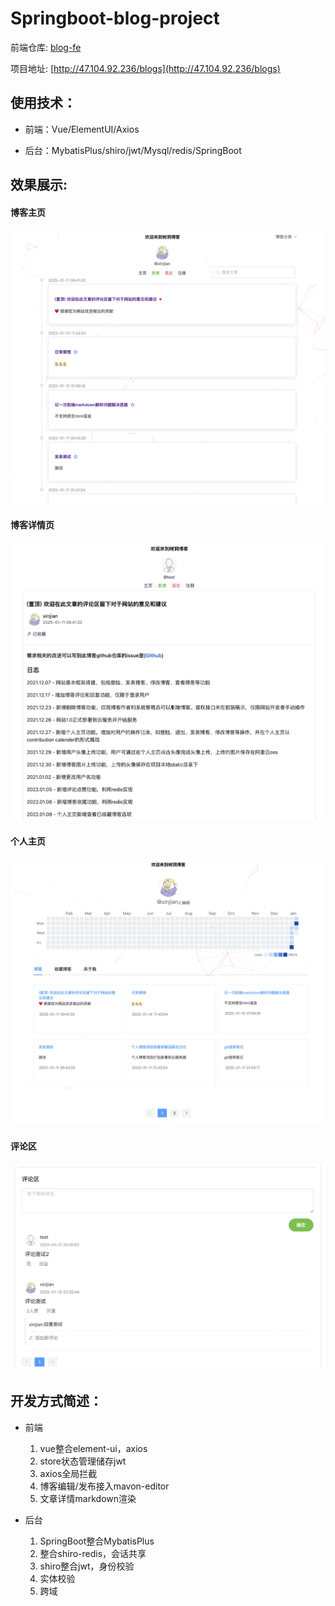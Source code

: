 # Springboot-blog-project

前端仓库: [blog-fe](https://github.com/Xinjiann/blog-fe)

项目地址: [http://47.104.92.236/blogs](http://47.104.92.236/blogs)

## 使用技术：

- 前端：Vue/ElementUI/Axios

- 后台：MybatisPlus/shiro/jwt/Mysql/redis/SpringBoot

## 效果展示:

#### 博客主页
![](https://github.com/Xinjiann/Springboot-blog-project/blob/main/img/%E6%95%88%E6%9E%9C1.png)

#### 博客详情页
![](https://github.com/Xinjiann/Springboot-blog-project/blob/main/img/%E6%95%88%E6%9E%9C4.png)

#### 个人主页
![](https://github.com/Xinjiann/Springboot-blog-project/blob/main/img/%E6%95%88%E6%9E%9C2.png)

#### 评论区

![](https://github.com/Xinjiann/Springboot-blog-project/blob/main/img/%E6%95%88%E6%9E%9C3.png)

## 开发方式简述：

- 前端
  1. vue整合element-ui，axios
  2. store状态管理储存jwt
  3. axios全局拦截
  4. 博客编辑/发布接入mavon-editor
  5. 文章详情markdown渲染

  
- 后台

  1. SpringBoot整合MybatisPlus
  3. 整合shiro-redis，会话共享
  4. shiro整合jwt，身份校验
  5. 实体校验
  6. 跨域
